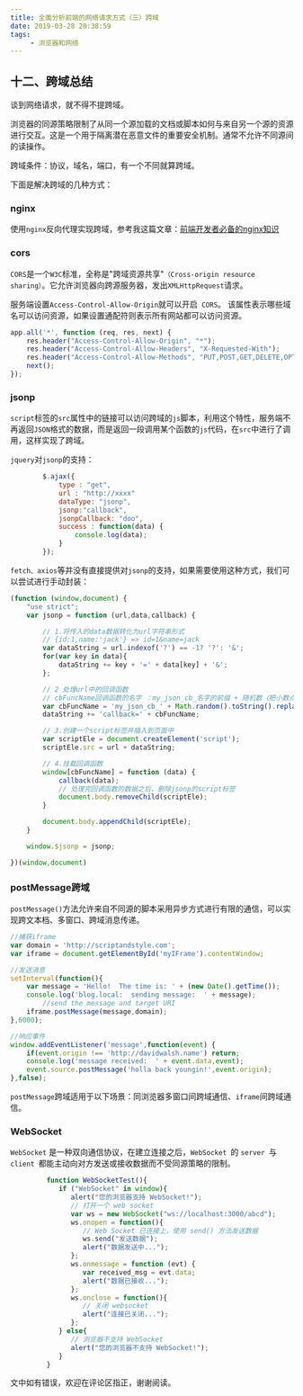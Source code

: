 ```yaml
---
title: 全面分析前端的网络请求方式（三）跨域
date: 2019-03-28 20:38:59
tags:
     - 浏览器和网络
---
```


## 十二、跨域总结 

谈到网络请求，就不得不提跨域。

浏览器的同源策略限制了从同一个源加载的文档或脚本如何与来自另一个源的资源进行交互。这是一个用于隔离潜在恶意文件的重要安全机制。通常不允许不同源间的读操作。

跨域条件：协议，域名，端口，有一个不同就算跨域。

下面是解决跨域的几种方式：

### nginx


使用`nginx`反向代理实现跨域，参考我这篇文章：[前端开发者必备的nginx知识](https://juejin.im/post/5c85a64d6fb9a04a0e2e038c)

### cors

`CORS`是一个`W3C`标准，全称是"跨域资源共享"`（Cross-origin resource sharing）`。它允许浏览器向跨源服务器，发出`XMLHttpRequest`请求。

服务端设置` Access-Control-Allow-Origin `就可以开启` CORS`。 该属性表示哪些域名可以访问资源，如果设置通配符则表示所有网站都可以访问资源。

```js
app.all('*', function (req, res, next) {
    res.header("Access-Control-Allow-Origin", "*");
    res.header("Access-Control-Allow-Headers", "X-Requested-With");
    res.header("Access-Control-Allow-Methods", "PUT,POST,GET,DELETE,OPTIONS");
    next();
});
```

### jsonp 

`script`标签的`src`属性中的链接可以访问跨域的`js`脚本，利用这个特性，服务端不再返回`JSON`格式的数据，而是返回一段调用某个函数的`js`代码，在`src`中进行了调用，这样实现了跨域。


`jquery`对`jsonp`的支持：

```js
        $.ajax({
            type : "get",
            url : "http://xxxx"
            dataType: "jsonp",
            jsonp:"callback", 
            jsonpCallback: "doo",
            success : function(data) {
                console.log(data);
            }
        });
```

`fetch、axios`等并没有直接提供对`jsonp`的支持，如果需要使用这种方式，我们可以尝试进行手动封装：

```js
(function (window,document) {
    "use strict";
    var jsonp = function (url,data,callback) {

        // 1.将传入的data数据转化为url字符串形式
        // {id:1,name:'jack'} => id=1&name=jack
        var dataString = url.indexof('?') == -1? '?': '&';
        for(var key in data){
            dataString += key + '=' + data[key] + '&';
        };

        // 2 处理url中的回调函数
        // cbFuncName回调函数的名字 ：my_json_cb_名字的前缀 + 随机数（把小数点去掉）
        var cbFuncName = 'my_json_cb_' + Math.random().toString().replace('.','');
        dataString += 'callback=' + cbFuncName;

        // 3.创建一个script标签并插入到页面中
        var scriptEle = document.createElement('script');
        scriptEle.src = url + dataString;

        // 4.挂载回调函数
        window[cbFuncName] = function (data) {
            callback(data);
            // 处理完回调函数的数据之后，删除jsonp的script标签
            document.body.removeChild(scriptEle);
        }

        document.body.appendChild(scriptEle);
    }

    window.$jsonp = jsonp;

})(window,document)
```

### postMessage跨域

`postMessage()`方法允许来自不同源的脚本采用异步方式进行有限的通信，可以实现跨文本档、多窗口、跨域消息传递。


```js
//捕获iframe
var domain = 'http://scriptandstyle.com';
var iframe = document.getElementById('myIFrame').contentWindow;

//发送消息
setInterval(function(){
	var message = 'Hello!  The time is: ' + (new Date().getTime());
	console.log('blog.local:  sending message:  ' + message);
        //send the message and target URI
	iframe.postMessage(message,domain); 
},6000);
```
```js
//响应事件
window.addEventListener('message',function(event) {
	if(event.origin !== 'http://davidwalsh.name') return;
	console.log('message received:  ' + event.data,event);
	event.source.postMessage('holla back youngin!',event.origin);
},false);
```
`postMessage`跨域适用于以下场景：同浏览器多窗口间跨域通信、`iframe`间跨域通信。

### WebSocket

`WebSocket` 是一种双向通信协议，在建立连接之后，`WebSocket `的 `server `与 `client `都能主动向对方发送或接收数据而不受同源策略的限制。

```js
         function WebSocketTest(){
            if ("WebSocket" in window){
               alert("您的浏览器支持 WebSocket!");
               // 打开一个 web socket
               var ws = new WebSocket("ws://localhost:3000/abcd");
               ws.onopen = function(){
                  // Web Socket 已连接上，使用 send() 方法发送数据
                  ws.send("发送数据");
                  alert("数据发送中...");
               };
               ws.onmessage = function (evt) { 
                  var received_msg = evt.data;
                  alert("数据已接收...");
               };
               ws.onclose = function(){ 
                  // 关闭 websocket
                  alert("连接已关闭..."); 
               };
            } else{
               // 浏览器不支持 WebSocket
               alert("您的浏览器不支持 WebSocket!");
            }
         }
```



文中如有错误，欢迎在评论区指正，谢谢阅读。
 
 <comment/> 
 